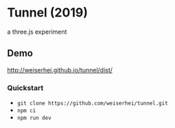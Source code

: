 # Tunnel (2019)
a three.js experiment

## Demo

http://weiserhei.github.io/tunnel/dist/

### Quickstart

- `git clone https://github.com/weiserhei/tunnel.git`
- `npm ci`
- `npm run dev`
